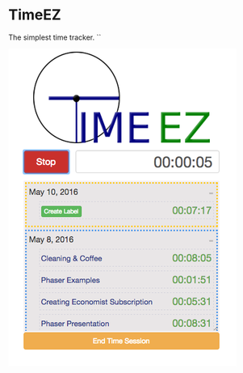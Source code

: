 # TimeEZ

The simplest time tracker. 
``

![alt text][screenShot]

[screenShot]: https://github.com/Andrewnetwork/TimeEZ/raw/master/Misc/githubMD/screenShot.png "Screen Shot"
